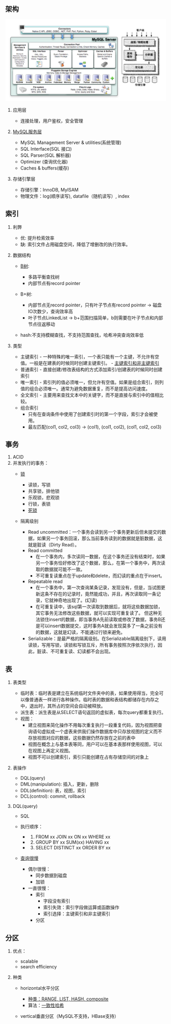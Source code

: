 ## 架构
![mysql-architecture](img/mysql-architecture.jpg)
1. 应用层
    - 连接处理，用户鉴权，安全管理
    
2. [MySQL服务层](https://zhuanlan.zhihu.com/p/43736857)
    - MySQL Management Server & utilities(系统管理)
    - SQL Interface(SQL 接口)
    - SQL Parser(SQL 解析器)
    - Optimizer (查询优化器)
    - Caches & buffers(缓存)

3. 存储引擎层
    - 存储引擎：InnoDB, MyISAM
    - 物理文件：log(顺序读写), datafile（随机读写）, index



## 索引
1. 利弊
    - 优: 提升检索效率
    - 缺: 索引文件占用磁盘空间，降低了增删改的执行效率。


2. 数据结构
    - [B树](https://www.youtube.com/watch?v=aZjYr87r1b8&ab_channel=AbdulBari): 
        - 多路平衡查找树
        - 内部节点有record pointer
    - B+树: 
        - 内部节点无record pointer，只有叶子节点有record pointer -> 磁盘IO次数少，查询效率高              
        - 叶子节点LinkedList -> b+范围扫描简单，b则需要在叶子节点和内部节点往返移动
       
    - hash:不支持模糊查找，不支持范围查找，哈希冲突查询效率低

            
3. 类型
    - 主键索引 - 一种特殊的唯一索引，一个表只能有一个主键，不允许有空值。一般是在建表的时候同时创建主键索引。
              - [主键索引和非主键索引](https://mp.weixin.qq.com/s/RemJcqPIvLArmfWIhoaZ1g)
    - 普通索引 - 直接创建/修改表结构的方式添加索引/创建表的时候同时创建索引
    - 唯一索引 - 索引列的值必须唯一，但允许有空值。如果是组合索引，则列值的组合必须唯一。通常为避免数据重复，而不是提高访问速度。
    - 全文索引 - 主要用来查找文本中的关键字，而不是直接与索引中的值相比较。
    - 组合索引
        - 只有在查询条件中使用了创建索引时的第一个字段，索引才会被使用。
        - 最左匹配(col1, col2, col3) -> (col1), (col1, col2), (col1, col2, col3)



## 事务
1. ACID
2. 并发执行的事务：
    - [锁](https://juejin.cn/post/6844903505283514381#heading-5)
        - 读锁，写锁
        - 共享锁，排他锁
        - 乐观锁，悲观锁
        - 行锁，表锁
        - [死锁](https://www.cnblogs.com/tgycoder/p/5410537.html)

    - 隔离级别
        - Read uncommitted：一个事务会读到另一个事务更新后但未提交的数据，如果另一个事务回滚，那么当前事务读到的数据就是脏数据，这就是脏读（Dirty Read）。
        - Read committed
            - 在一个事务内，多次读同一数据，在这个事务还没有结束时，如果另一个事务恰好修改了这个数据，那么，在第一个事务中，两次读取的数据就可能不一致。
            - 不可重复读重点在于update和delete，而幻读的重点在于insert。
        - Repeatable read
            - 在一个事务中，第一次查询某条记录，发现没有，但是，当试图更新这条不存在的记录时，竟然能成功，并且，再次读取同一条记录，它就神奇地出现了。(幻读)
            - 在可重复读中，该sql第一次读取到数据后，就将这些数据加锁，其它事务无法修改这些数据，就可以实现可重复读了。
              但这种无法锁住insert的数据，即当事务A先前读取或修改了数据，事务B还是可以insert数据提交，这时事务A就会发现莫多了一条之前没有的数据，这就是幻读，不能通过行锁来避免。
        - Serializable：是最严格的隔离级别。在Serializable隔离级别下，读用读锁，写用写锁，读锁和写锁互斥，所有事务按照次序依次执行，因此，脏读、不可重复读、幻读都不会出现。



## 表

1. 表类型
    - 临时表：临时表是建立在系统临时文件夹中的表，如果使用得当，完全可以像普通表一样进行各种操作。临时表的数据和表结构都储存在内存之中，退出时，其所占的空间会自动被释放。
    - 派生表：派生表是从SELECT语句返回的虚拟表，每次query都重复执行。
    - 视图：
        - 建立视图来简化操作不用每次重复执行一段重复代码，因为视图把查询语句虚拟成一个虚表来供我们操作数据库中只存放视图的定义而不存放视图对应的数据，这些数据仍然存放在之前的表中
        - 视图在概念上与基本表等同，用户可以在基本表那样使用视图，可以在视图上再定义视图。
        - 视图不可以创建索引，索引只能创建在占有存储空间的对象上

2. 表操作
    - DQL(query)
    - DML(manipulation): 插入，更新，删除
    - DDL(definition): 表，视图，索引
    - DCL(control): commit, rollback


3. DQL(query)
    - SQL
    - 执行顺序：
        - 1. FROM xx JOIN xx ON xx WHERE xx
        - 2. GROUP BY xx SUM(xx) HAVING xx
        - 3. SELECT DISTINCT xx ORDER BY xx

    - [查询很慢](https://www.cnblogs.com/kubidemanong/p/10734045.html)
        - 偶尔很慢：
            - 同步数据到磁盘
            - 加锁
        - 一直很慢：
            - 索引
                - 字段没有索引
                - 索引失效：索引字段做运算或函数操作
                - 索引选择：主键索引和非主键索引
            - 分区



## 分区
1. 优点：
    - scalable
    - search efficiency

2. 种类
    - horizontal水平分区
        - [种类：RANGE, LIST, HASH, composite](https://blog.csdn.net/u013096088/article/details/72821849)
        - 算法：[一致性哈希](https://segmentfault.com/a/1190000021199728)
        
    - vertical垂直分区（MySQL不支持，HBase支持）







